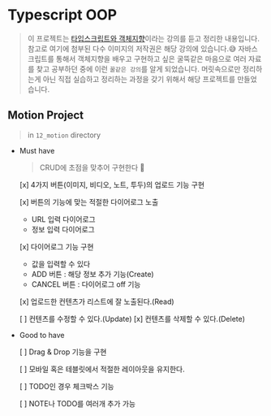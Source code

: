 # Typescript OOP

> 이 프로젝트는 [타입스크립트와 객체지향](https://academy.dream-coding.com/courses/typescript)이라는 강의를 듣고 정리한 내용입니다. 참고로 여기에 첨부된 다수 이미지의 저작권은 해당 강의에 있습니다.😅 자바스크립트를 통해서 객체지향을 배우고 구현하고 싶은 굴뚝같은 마음으로 여러 자료를 찾고 공부하던 중에 이런 `꿀같은 강의`를 알게 되었습니다. 머릿속으로만 정리하는게 아닌 직접 실습하고 정리하는 과정을 갖기 위해서 해당 프로젝트를 만들었습니다.

## Motion Project

> in `12_motion` directory

- Must have

  > CRUD에 초점을 맞추어 구현한다 🚀

  [x] 4가지 버튼(이미지, 비디오, 노트, 투두)의 업로드 기능 구현

  [x] 버튼의 기능에 맞는 적절한 다이어로그 노출

  - URL 입력 다이어로그
  - 정보 입력 다이어로그

  [x] 다이어로그 기능 구현

  - 값을 입력할 수 있다
  - ADD 버튼 : 해당 정보 추가 기능(Create)
  - CANCEL 버튼 : 다이어로그 off 기능

  [x] 업로드한 컨텐츠가 리스트에 잘 노출된다.(Read)

  [ ] 컨텐츠를 수정할 수 있다.(Update)
  [x] 컨텐츠를 삭제할 수 있다.(Delete)

- Good to have

  [ ] Drag & Drop 기능을 구현

  [ ] 모바일 혹은 테블릿에서 적절한 레이아웃을 유지한다.

  [ ] TODO인 경우 체크박스 기능

  [ ] NOTE나 TODO를 여러개 추가 가능
